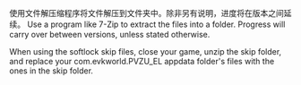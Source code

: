 使用文件解压缩程序将文件解压到文件夹中。除非另有说明，进度将在版本之间延续。
Use a program like 7-Zip to extract the files into a folder. Progress will carry over between versions, unless stated otherwise.

When using the softlock skip files, close your game, unzip the skip folder, and replace your com.evkworld.PVZU_EL appdata folder's files with the ones in the skip folder.

